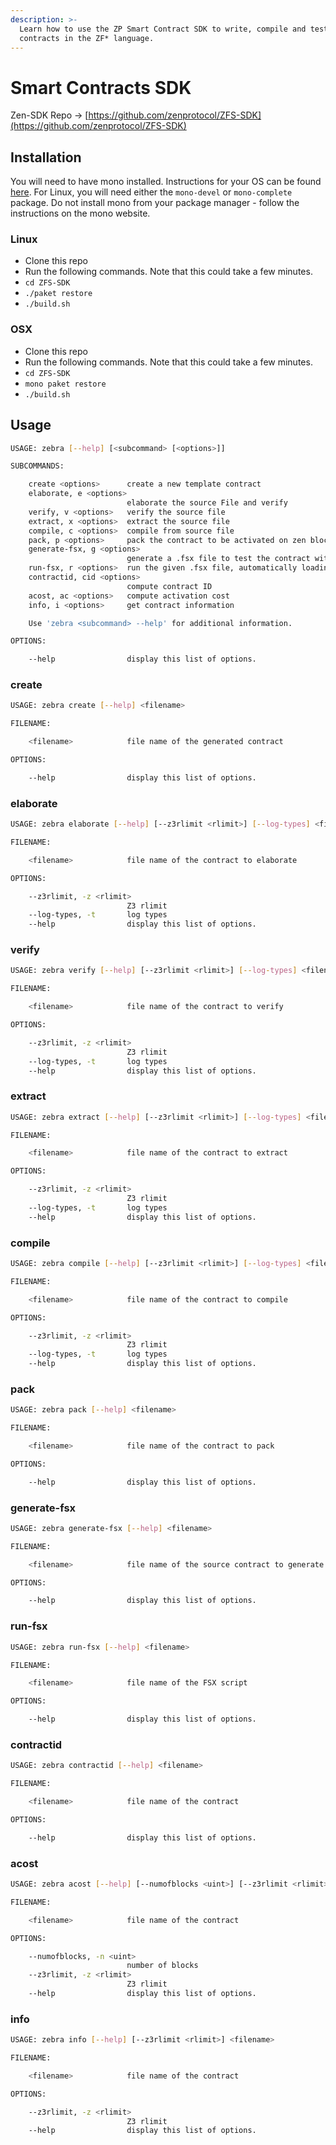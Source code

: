 ```yaml
---
description: >-
  Learn how to use the ZP Smart Contract SDK to write, compile and test smart
  contracts in the ZF* language.
---
```


# Smart Contracts SDK

Zen-SDK Repo -&gt; [https://github.com/zenprotocol/ZFS-SDK](https://github.com/zenprotocol/ZFS-SDK)

## Installation

You will need to have mono installed. Instructions for your OS can be found [here](http://www.mono-project.com/download/). For Linux, you will need either the `mono-devel` or `mono-complete` package. Do not install mono from your package manager - follow the instructions on the mono website.

### Linux

* Clone this repo
* Run the following commands. Note that this could take a few minutes.
* `cd ZFS-SDK`
* `./paket restore`
* `./build.sh`

### OSX

* Clone this repo
* Run the following commands. Note that this could take a few minutes.
* `cd ZFS-SDK`
* `mono paket restore`
* `./build.sh`

## Usage

```bash
USAGE: zebra [--help] [<subcommand> [<options>]]

SUBCOMMANDS:

    create <options>      create a new template contract
    elaborate, e <options>
                          elaborate the source File and verify
    verify, v <options>   verify the source file
    extract, x <options>  extract the source file
    compile, c <options>  compile from source file
    pack, p <options>     pack the contract to be activated on zen blockchain
    generate-fsx, g <options>
                          generate a .fsx file to test the contract with
    run-fsx, r <options>  run the given .fsx file, automatically loading Zen dlls
    contractid, cid <options>
                          compute contract ID
    acost, ac <options>   compute activation cost
    info, i <options>     get contract information

    Use 'zebra <subcommand> --help' for additional information.

OPTIONS:

    --help                display this list of options.
```

### create

```bash
USAGE: zebra create [--help] <filename>

FILENAME:

    <filename>            file name of the generated contract

OPTIONS:

    --help                display this list of options.
```

### elaborate

```bash
USAGE: zebra elaborate [--help] [--z3rlimit <rlimit>] [--log-types] <filename>

FILENAME:

    <filename>            file name of the contract to elaborate

OPTIONS:

    --z3rlimit, -z <rlimit>
                          Z3 rlimit
    --log-types, -t       log types
    --help                display this list of options.
```

### verify

```bash
USAGE: zebra verify [--help] [--z3rlimit <rlimit>] [--log-types] <filename>

FILENAME:

    <filename>            file name of the contract to verify

OPTIONS:

    --z3rlimit, -z <rlimit>
                          Z3 rlimit
    --log-types, -t       log types
    --help                display this list of options.
```

### extract

```bash
USAGE: zebra extract [--help] [--z3rlimit <rlimit>] [--log-types] <filename>

FILENAME:

    <filename>            file name of the contract to extract

OPTIONS:

    --z3rlimit, -z <rlimit>
                          Z3 rlimit
    --log-types, -t       log types
    --help                display this list of options.
```

### compile

```bash
USAGE: zebra compile [--help] [--z3rlimit <rlimit>] [--log-types] <filename>

FILENAME:

    <filename>            file name of the contract to compile

OPTIONS:

    --z3rlimit, -z <rlimit>
                          Z3 rlimit
    --log-types, -t       log types
    --help                display this list of options.
```

### pack

```bash
USAGE: zebra pack [--help] <filename>

FILENAME:

    <filename>            file name of the contract to pack

OPTIONS:

    --help                display this list of options.
```

### generate-fsx

```bash
USAGE: zebra generate-fsx [--help] <filename>

FILENAME:

    <filename>            file name of the source contract to generate FSX script from

OPTIONS:

    --help                display this list of options.
```

### run-fsx

```bash
USAGE: zebra run-fsx [--help] <filename>

FILENAME:

    <filename>            file name of the FSX script

OPTIONS:

    --help                display this list of options.
```

### contractid

```bash
USAGE: zebra contractid [--help] <filename>

FILENAME:

    <filename>            file name of the contract

OPTIONS:

    --help                display this list of options.
```

### acost

```bash
USAGE: zebra acost [--help] [--numofblocks <uint>] [--z3rlimit <rlimit>] <filename>

FILENAME:

    <filename>            file name of the contract

OPTIONS:

    --numofblocks, -n <uint>
                          number of blocks
    --z3rlimit, -z <rlimit>
                          Z3 rlimit
    --help                display this list of options.
```

### info

```bash
USAGE: zebra info [--help] [--z3rlimit <rlimit>] <filename>

FILENAME:

    <filename>            file name of the contract

OPTIONS:

    --z3rlimit, -z <rlimit>
                          Z3 rlimit
    --help                display this list of options.
```

